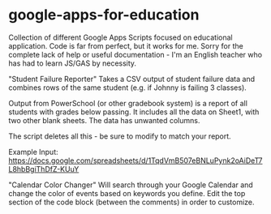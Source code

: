 # google-apps-for-education
Collection of different Google Apps Scripts focused on educational application. Code is far from perfect, but it works for me. Sorry for the complete lack of help or useful documentation - I'm an English teacher who has had to learn JS/GAS by necessity.

"Student Failure Reporter"
Takes a CSV output of student failure data and combines rows of the same student (e.g. if Johnny is failing 3 classes).

Output from PowerSchool (or other gradebook system) is a report of all students with grades below passing. It includes all the data on Sheet1, with two other blank sheets. The data has unwanted columns.

The script deletes all this - be sure to modify to match your report.

Example Input: https://docs.google.com/spreadsheets/d/1TqdVmB507eBNLuPynk2oAiDeT7L8hbBgiThDfZ-KUuY





"Calendar Color Changer"
Will search through your Google Calendar and change the color of events based on keywords you define. Edit the top section of the code block (between the comments) in order to customize.
